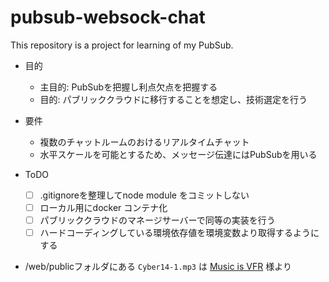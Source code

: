 # pubsub-websock-chat

This repository is a project for learning of my PubSub.

* 目的
  + 主目的: PubSubを把握し利点欠点を把握する
  + 目的: パブリッククラウドに移行することを想定し、技術選定を行う
  
* 要件
  + 複数のチャットルームのおけるリアルタイムチャット
  + 水平スケールを可能とするため、メッセージ伝達にはPubSubを用いる 
  
* ToDO 
  * [ ] .gitignoreを整理してnode module をコミットしない
  * [ ] ローカル用にdocker コンテナ化
  * [ ] パブリッククラウドのマネージサーバーで同等の実装を行う
  * [ ] ハードコーディングしている環境依存値を環境変数より取得するようにする
  
* /web/publicフォルダにある `Cyber14-1.mp3` は [Music is VFR](http://musicisvfr.com/free/license.html) 様より


